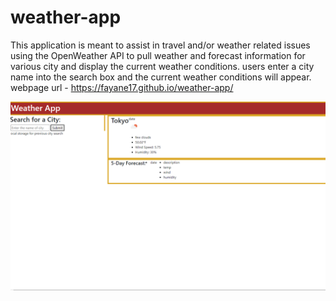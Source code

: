 # weather-app
This application is meant to assist in travel and/or weather related issues using the OpenWeather API to pull weather and forecast information for various city and display the current weather conditions. users enter a city name into the search box and the current weather conditions will appear.
webpage url -  https://fayane17.github.io/weather-app/

<img src="Screenshot 2023-01-03 015734.png">
